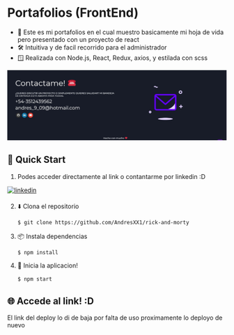 # Portafolios (FrontEnd)

* 💬 Este es mi portafolios en el cual muestro basicamente mi hoja de vida pero presentado con un proyecto de react
* 🛠️ Intuitiva y de facil recorrido para el administrador
* 🪟 Realizada con Node.js, React, Redux, axios, y estilada con scss 

 <img width="1459" alt="スクリーンショット 2023-11-20 2 23 51" src="https://github.com/AndresXX1/Portafolios/blob/main/src/assets/images/Imagen%20de%20WhatsApp%202024-03-12%20a%20las%2015.42.50_9cedefc5.jpg"> 

## 🌟 Quick Start

1. Podes acceder directamente al link o contantarme por linkedin :D

<a href="https://www.linkedin.com/in/andres-vera-676414281/" target="_blank">
<img src=https://img.shields.io/badge/linkedin-%231E77B5.svg?&style=for-the-badge&logo=linkedin&logoColor=white alt=linkedin style="margin-bottom: 5px;" />
</a> 



2. ⬇️ Clona el repositorio

    ```bash
    $ git clone https://github.com/AndresXX1/rick-and-morty
    ```

3. 📦 Instala dependencias

    ```bash
    $ npm install
    ```



4. 🏃‍️ Inicia la aplicacion!

    ```bash
    $ npm start

    ```



## 🌐 Accede al link! :D
El link del deploy lo di de baja por falta de uso proximamente lo deployo de nuevo
